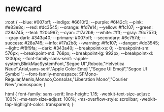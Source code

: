 # newcard
:root {
    --blue: #007bff;
    --indigo: #6610f2;
    --purple: #6f42c1;
    --pink: #e83e8c;
    --red: #dc3545;
    --orange: #fd7e14;
    --yellow: #ffc107;
    --green: #28a745;
    --teal: #20c997;
    --cyan: #17a2b8;
    --white: #fff;
    --gray: #6c757d;
    --gray-dark: #343a40;
    --primary: #007bff;
    --secondary: #6c757d;
    --success: #28a745;
    --info: #17a2b8;
    --warning: #ffc107;
    --danger: #dc3545;
    --light: #f8f9fa;
    --dark: #343a40;
    --breakpoint-xs: 0;
    --breakpoint-sm: 576px;
    --breakpoint-md: 768px;
    --breakpoint-lg: 992px;
    --breakpoint-xl: 1200px;
    --font-family-sans-serif: -apple-system,BlinkMacSystemFont,"Segoe UI",Roboto,"Helvetica Neue",Arial,sans-serif,"Apple Color Emoji","Segoe UI Emoji","Segoe UI Symbol";
    --font-family-monospace: SFMono-Regular,Menlo,Monaco,Consolas,"Liberation Mono","Courier New",monospace;
}

html {
    font-family: sans-serif;
    line-height: 1.15;
    -webkit-text-size-adjust: 100%;
    -ms-text-size-adjust: 100%;
    -ms-overflow-style: scrollbar;
    -webkit-tap-highlight-color: transparent;
}
